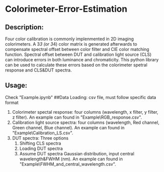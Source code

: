 # Colorimeter-Error-Estimation
## Description:
Four color calibration is commonly implenmented in 2D imaging colorimeters. A 3*3 (or 3*4) color matrix is generated afterwards to compensate spectral offset between color filter and CIE color matching function. Spectral offset between DUT and calibration light source (CLS) can introduce errors in both luminance and chromaticity. This python library can be used to calculate these errors based on the colorimeter spetral response and CLS&amp;DUT spectra.
## Usage:
Check "Example.ipynb"
##Data Loading: 
csv file, must follow specific data format
1. Colorimeter spectal response: four columns (wavelength, x filter, y filter, z filter). An example can found in "Example\\RGB_response.csv".
2. Calibration light source spectra: four columns (wavelength, Red channel, Green channel, Blue channel). An example can found in "Example\\Calibration_LS.csv".
3. DUT spectra: Three options
	1) Shifting CLS spectra
	2) Loading DUT spectra
	3) Assume DUT spectra Gaussian distribution, input central wavelength&FWHM (nm). An example can found in "Example\\FWHM_and_central_wavelength.csv".
